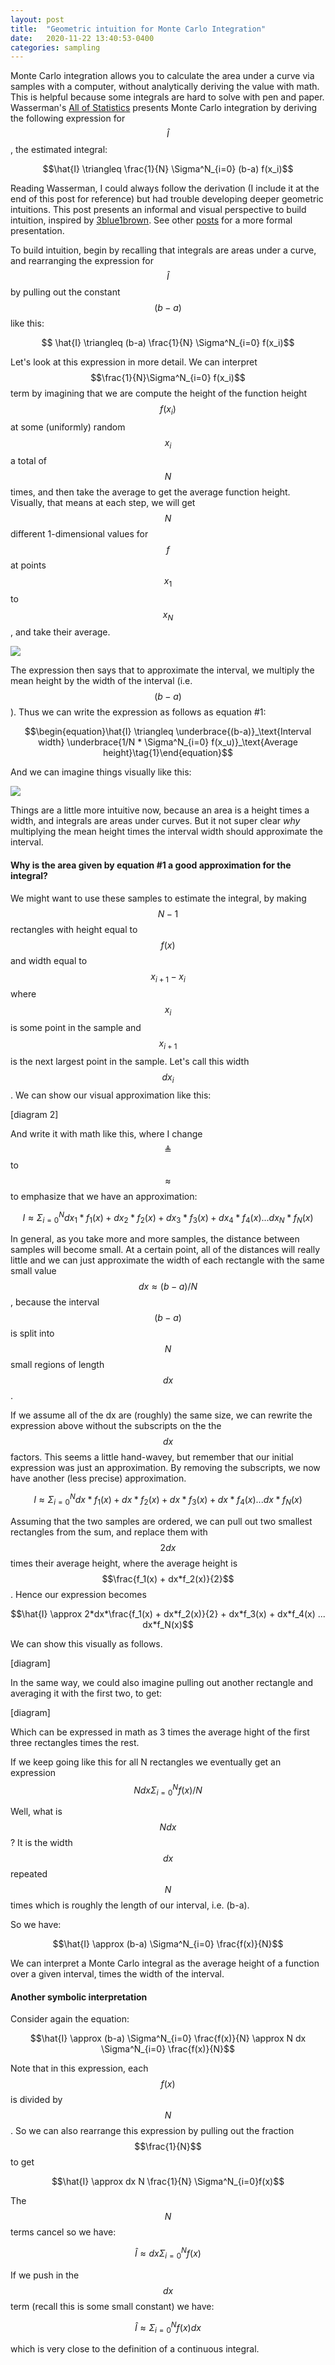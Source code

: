 ```yaml
---
layout: post
title:  "Geometric intuition for Monte Carlo Integration"
date:   2020-11-22 13:40:53-0400
categories: sampling 
---
```


Monte Carlo integration allows you to calculate the area under a curve via samples with a computer, without analytically deriving the value with math. This is helpful because some integrals are hard to solve with pen and paper. Wasserman's <a href="https://www.stat.cmu.edu/~larry/all-of-statistics/">All of Statistics</a> presents Monte Carlo integration by deriving the following expression for $$\hat{I}$$, the estimated integral: 

$$\hat{I} \triangleq \frac{1}{N} \Sigma^N_{i=0} (b-a) f(x_i)$$

Reading Wasserman, I could always follow the derivation (I include it at the end of this post for reference) but had trouble developing deeper geometric intuitions. This post presents an informal and visual perspective to build intuition, inspired by <a href="https://www.youtube.com/watch?v=FnJqaIESC2s">3blue1brown</a>. See other <a href="http://people.duke.edu/~ccc14/sta-663-2019/notebook/S14D_Monte_Carlo_Integration.html">posts</a> for a more formal presentation.

To build intuition, begin by recalling that integrals are areas under a curve, and rearranging the expression for $$\hat{I}$$ by pulling out the constant $$(b-a)$$ like this:

$$ \hat{I} \triangleq (b-a) \frac{1}{N} \Sigma^N_{i=0} f(x_i)$$ 

Let's look at this expression in more detail. We can interpret $$\frac{1}{N}\Sigma^N_{i=0} f(x_i)$$ term by imagining that we are compute the height of the function height $$f(x_i)$$ at some (uniformly) random $$x_i$$ a total of $$N$$ times, and then take the average to get the average function height. Visually, that means at each step, we will get $$N$$ different 1-dimensional values for $$f$$ at points $$x_1$$ to $$x_N$$, and take their average. 

<img class="img-fluid z-depth-1 rounded" src="/assets/img/diagram1.jpg">

The expression then says that to approximate the interval, we multiply the mean height by the width of the interval (i.e. $$(b-a)$$). Thus we can write the expression as follows as equation \#1: 

$$\begin{equation}\hat{I} \triangleq \underbrace{(b-a)}_\text{Interval width} \underbrace{1/N * \Sigma^N_{i=0} f(x_u)}_\text{Average height}\tag{1}\end{equation}$$

And we can imagine things visually like this:

<img class="img-fluid z-depth-1 rounded" src="/assets/img/diagram2.jpg">

Things are a little more intuitive now, because an area is a height times a width, and integrals are areas under curves. But it not super clear *why* multiplying the mean height times the interval width should approximate the interval.

#### Why is the area given by equation \#1 a good approximation for the integral?

We might want to use these samples to estimate the integral, by making $$N-1$$ rectangles with height equal to $$f(x)$$ and width equal to $$x_{i+1} - x_{i}$$ where $$x_i$$ is some point in the sample and $$x_{i + 1}$$ is the next largest point in the sample. Let's call this width $$dx_i$$. We can show our visual approximation like this:

[diagram 2]

And write it with math like this, where I change $$\triangleq$$ to $$\approx$$ to emphasize that we have an approximation:

$$ I \approx \Sigma^N_{i=0} dx_1*f_1(x) + dx_2*f_2(x)  + dx_3*f_3(x)  + dx_4*f_4(x) ...  dx_N*f_N(x)$$

In general, as you take more and more samples, the distance between samples will become small. At a certain point, all of the distances will really little and we can just approximate the width of each rectangle with the same small value $$dx\approx (b-a)/N$$, because the interval $$(b-a)$$ is split into $$N$$ small regions of length $$dx$$. 

If we assume all of the dx are (roughly) the same size, we can rewrite the expression above without the subscripts on the the $$dx$$ factors. This seems a little hand-wavey, but remember that our initial expression was just an approximation. By removing the subscripts, we now have another (less precise) approximation.

$$ I \approx \Sigma^N_{i=0} dx*f_1(x) + dx*f_2(x)  + dx*f_3(x)  + dx*f_4(x) ...  dx*f_N(x)$$

Assuming that the two samples are ordered, we can pull out two smallest rectangles from the sum, and replace them with $$2dx$$ times their average height, where the average height is $$\frac{f_1(x) + dx*f_2(x)}{2}$$. Hence our expression becomes 

$$\hat{I} \approx 2*dx*\frac{f_1(x) + dx*f_2(x)}{2}  + dx*f_3(x)  + dx*f_4(x) ...  dx*f_N(x)$$

We can show this visually as follows. 

[diagram]

In the same way, we could also imagine pulling out another rectangle and averaging it with the first two, to get: 

[diagram] 

Which can be expressed in math as 3 times the average hight of the first three rectangles times the rest. 

If we keep going like this for all N rectangles we eventually get an expression $$Ndx \Sigma^N_{i=0} f(x)/N$$

Well, what is $$N dx$$? It is the width $$dx$$ repeated $$N$$ times which is roughly the length of our interval, i.e. (b-a).

So we have:

$$\hat{I} \approx (b-a) \Sigma^N_{i=0} \frac{f(x)}{N}$$

We can interpret a Monte Carlo integral as the average height of a function over a given interval, times the width of the interval.

#### Another symbolic interpretation

Consider again the equation: 

$$\hat{I} \approx (b-a) \Sigma^N_{i=0} \frac{f(x)}{N}  \approx N dx \Sigma^N_{i=0} \frac{f(x)}{N}$$ 

Note that in this expression, each $$f(x)$$ is divided by $$N$$. So we can also rearrange this expression by pulling out the fraction $$\frac{1}{N}$$ to get 

$$\hat{I} \approx dx N \frac{1}{N} \Sigma^N_{i=0}f(x)$$

The $$N$$ terms cancel so we have:

$$\hat{I} \approx dx \Sigma^N_{i=0}f(x)$$

If we push in the $$dx$$ term (recall this is some small constant) we have:

$$\hat{I} \approx \Sigma^N_{i=0} f(x) dx$$

which is very close to the definition of a continuous integral.